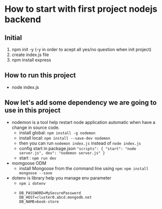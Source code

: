 # How to start with first project nodejs backend

## Initial

1. npm init -y (-y in order to acept all yes/no question when init project)
2. create index.js file
3. npm install express

## How to run this project

- node index.js

## Now let's add some dependency we are going to use in this project

- nodemon is a tool help restart node application automatic when have a change in source code.
  - install global: `npm install -g nodemon`
  - install local: `npm install --save-dev nodemon`
  - then you can run `nodemon index.js` instead of `node index.js`
  - config start in package.json `"scripts": {
  "start": "node server.js",
  dev": "nodemon server.js"
}`
  - start : `npm run dev`
- momgoose ODM
  - install Mongoose from the command line using `npm`: `npm install mongoose --save`
- dotenv is library help you manage env parameter
  - `npm i dotenv`
  - ```DB_USER=cagongu
    DB_PASSWORD=MySecurePassword
    DB_HOST=cluster0.abcd.mongodb.net
    DB_NAME=book-store
    ```
